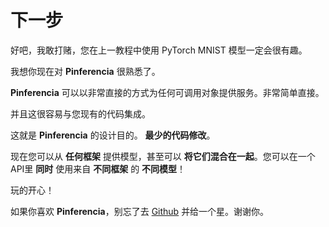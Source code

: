 # 下一步

好吧，我敢打赌，您在上一教程中使用 PyTorch MNIST 模型一定会很有趣。

我想你现在对 **Pinferencia** 很熟悉了。

**Pinferencia** 可以以非常直接的方式为任何可调用对象提供服务。非常简单直接。

并且这很容易与您现有的代码集成。

这就是 **Pinferencia** 的设计目的。 **最少的代码修改**。

现在您可以从 **任何框架** 提供模型，甚至可以 **将它们混合在一起**。您可以在一个API里 **同时** 使用来自 **不同框架** 的 **不同模型**！

玩的开心！

如果你喜欢 **Pinferencia**，别忘了去 [Github](https://github.com/underneathall/pinferencia/tree/8-documentation-of-get-started) 并给一个星。谢谢你。

